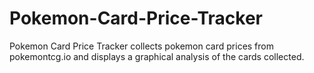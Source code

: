 # Pokemon-Card-Price-Tracker
Pokemon Card Price Tracker collects pokemon card prices from pokemontcg.io and displays a graphical analysis of the cards collected.
